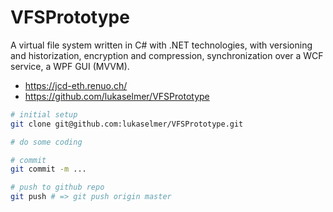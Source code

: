 VFSPrototype
============

A virtual file system written in C# with .NET technologies, with versioning and historization, encryption and compression, synchronization over a WCF service, a WPF GUI (MVVM).

* https://jcd-eth.renuo.ch/
* https://github.com/lukaselmer/VFSPrototype

```sh
# initial setup
git clone git@github.com:lukaselmer/VFSPrototype.git

# do some coding

# commit
git commit -m ...

# push to github repo
git push # => git push origin master
```
